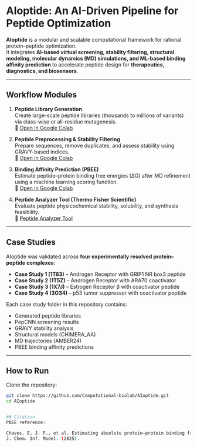 # AIoptide: An AI-Driven Pipeline for Peptide Optimization  

**AIoptide** is a modular and scalable computational framework for rational protein–peptide optimization.  
It integrates **AI-based virtual screening, stability filtering, structural modeling, molecular dynamics (MD) simulations, and ML-based binding affinity prediction** to accelerate peptide design for **therapeutics, diagnostics, and biosensors**.  

---

## Workflow Modules  

1. **Peptide Library Generation**  
   Create large-scale peptide libraries (thousands to millions of variants) via class-wise or all-residue mutagenesis.  
   🔗 [Open in Google Colab](https://colab.research.google.com/drive/1hN0-RLH3ro1VP1vC392WVyvTitaqKsdC?usp=sharing)  

2. **Peptide Preprocessing & Stability Filtering**  
   Prepare sequences, remove duplicates, and assess stability using GRAVY-based indices.  
   🔗 [Open in Google Colab](https://colab.research.google.com/drive/18g6FGDIXmfAimDCv0Nrm90l3l88WuOc-?usp=sharing)  

3. **Binding Affinity Prediction (PBEE)**  
   Estimate peptide–protein binding free energies (ΔG) after MD refinement using a machine learning scoring function.  
   🔗 [Open in Google Colab](https://colab.research.google.com/drive/1lu1dC0yRltKK_Wp-gF26oHcZSCiHaI8b?usp=sharing)  

4. **Peptide Analyzer Tool (Thermo Fisher Scientific)**  
   Evaluate peptide physicochemical stability, solubility, and synthesis feasibility.  
   🔗 [Peptide Analyzer Tool](https://www.thermofisher.com/in/en/home/life-science/protein-biology/peptides-proteins/custom-peptide-synthesis-services/peptide-analyzing-tool.html)  

---

## Case Studies  

AIoptide was validated across **four experimentally resolved protein–peptide complexes**:  

- **Case Study 1 (1T63)** – Androgen Receptor with GRIP1 NR box3 peptide  
- **Case Study 2 (1T5Z)** – Androgen Receptor with ARA70 coactivator  
- **Case Study 3 (1X7J)** – Estrogen Receptor β with coactivator peptide  
- **Case Study 4 (3O34)** – p53 tumor suppressor with coactivator peptide  

Each case study folder in this repository contains:  
- Generated peptide libraries  
- PepCNN screening results  
- GRAVY stability analysis  
- Structural models (CHIMERA_AA)  
- MD trajectories (AMBER24)  
- PBEE binding affinity predictions  

---

## How to Run  

Clone the repository:  

```bash
git clone https://github.com/Computational-biolab/AIoptide.git
cd AIoptide


## Citation
PBEE reference:

Chaves, E. J. F., et al. Estimating absolute protein–protein binding free energies by a super learner model.
J. Chem. Inf. Model. (2025).
